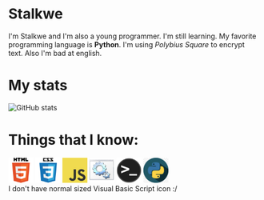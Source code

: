 # Stalkwe

I'm Stalkwe and I'm also a young programmer. I'm still learning. My favorite programming language is <strong>Python</strong>. I'm using <em>Polybius Square</em> to encrypt text. Also I'm bad at english.


<!-- User stats -->
# My stats
![GitHub stats](https://github-readme-stats.vercel.app/api?username=34-t-a-l-k-w-e&show_icons=true&theme=radical)

# Things that I know:
<!-- Pictures ;) -->
<img src="pictures/html.png" width = "50"> <img src="pictures/css.png" width = "50"> <img src="pictures/javascript.png" width = "50"> <ims src="pictures/python.png" width = "50"> <img src="pictures/batch.png" width = "50"> <img src="pictures/terminal.png" width = "50"> <img src="pictures/python.png" width="50"> <br> 
I don't have normal sized Visual Basic Script icon :/
